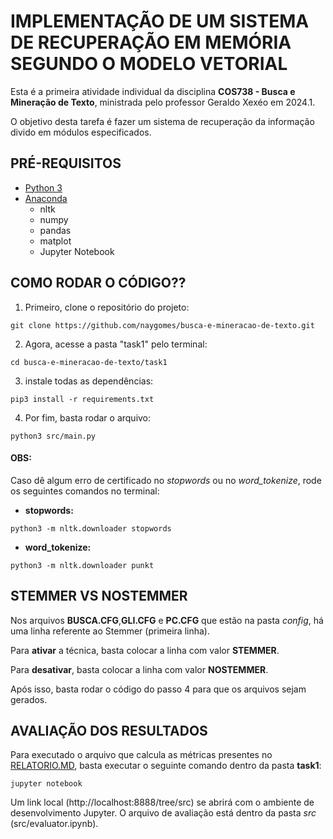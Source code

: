 # IMPLEMENTAÇÃO DE UM SISTEMA DE RECUPERAÇÃO EM MEMÓRIA SEGUNDO O MODELO VETORIAL

Esta é a primeira atividade individual da disciplina **COS738 - Busca e Mineração de Texto**, ministrada pelo professor Geraldo Xexéo em 2024.1.

O objetivo desta tarefa é fazer um sistema de recuperação da informação divido em módulos especificados.

## PRÉ-REQUISITOS

- [Python 3](https://www.python.org/downloads/)
- [Anaconda](https://www.anaconda.com/download)
  - nltk
  - numpy
  - pandas
  - matplot
  - Jupyter Notebook

## COMO RODAR O CÓDIGO??

1. Primeiro, clone o repositório do projeto:

```
git clone https://github.com/naygomes/busca-e-mineracao-de-texto.git
```

2. Agora, acesse a pasta "task1" pelo terminal:

```
cd busca-e-mineracao-de-texto/task1
```

3. instale todas as dependências:

```
pip3 install -r requirements.txt
```

4. Por fim, basta rodar o arquivo:

```
python3 src/main.py
```

#### OBS:

Caso dê algum erro de certificado no _stopwords_ ou no _word_tokenize_, rode os seguintes comandos no terminal:

- **stopwords:**

```
python3 -m nltk.downloader stopwords
```

- **word_tokenize:**

```
python3 -m nltk.downloader punkt
```

## STEMMER VS NOSTEMMER

Nos arquivos **BUSCA.CFG**,**GLI.CFG** e **PC.CFG** que estão na pasta _config_, há uma linha referente ao Stemmer (primeira linha).

Para **ativar** a técnica, basta colocar a linha com valor **STEMMER**.

Para **desativar**, basta colocar a linha com valor **NOSTEMMER**.

Após isso, basta rodar o código do passo 4 para que os arquivos sejam gerados.

## AVALIAÇÃO DOS RESULTADOS

Para executado o arquivo que calcula as métricas presentes no [RELATORIO.MD](https://github.com/naygomes/busca-e-mineracao-de-texto/blob/main/task1/avalia/RELATORIO.MD), basta executar o seguinte comando dentro da pasta **task1**:

```
jupyter notebook
```

Um link local (http://localhost:8888/tree/src) se abrirá com o ambiente de desenvolvimento Jupyter. O arquivo de avaliação está dentro da pasta _src_ (src/evaluator.ipynb).
